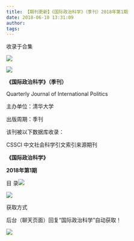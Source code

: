 ```yaml
---
title: 【期刊更新】《国际政治科学》（季刊）2018年第1期
date: 2018-06-10 13:31:09
author: 
tags: 
---
```



收录于合集

![](/images/3704/2.gif)

  

  

![](/images/3704/3.png)

**《国际政治科学》（季刊）**

Quarterly Journal of International Politics

主办单位：清华大学

出版周期：季刊

该刊被以下数据库收录：

CSSCI 中文社会科学引文索引来源期刊

 **《国际政治科学》**

 **2018年第1期**

目 录![](/images/3704/4.png)

![](/images/3704/5.png)

  

获取方式

后台（聊天页面）回复“国际政治科学”自动获取！

![](/images/3704/6.gif)

  


